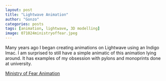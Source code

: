 ```yaml
---
layout: post
title: "Lightwave Animation"
author: "Gonzo"
categories: posts
tags: [animation, lightwave, 3D modelling]
image: 071024ministryoffear.jpeg
---
```



Many years ago I began creating animations on Lightwave using an Indigo Imac. I am surprised to still have a simple animatic of this animation lying around. It has examples of my obsession with pylons and monoprints done at university.

[Ministry of Fear Animation](https://www.youtube.com/watch?v=1aYzPCB_S6k)



